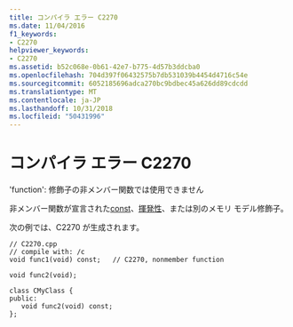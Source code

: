 ```yaml
---
title: コンパイラ エラー C2270
ms.date: 11/04/2016
f1_keywords:
- C2270
helpviewer_keywords:
- C2270
ms.assetid: b52c068e-0b61-42e7-b775-4d57b3ddcba0
ms.openlocfilehash: 704d397f06432575b7db531039b4454d4716c54e
ms.sourcegitcommit: 6052185696adca270bc9bdbec45a626dd89cdcdd
ms.translationtype: MT
ms.contentlocale: ja-JP
ms.lasthandoff: 10/31/2018
ms.locfileid: "50431996"
---
```

# <a name="compiler-error-c2270"></a>コンパイラ エラー C2270

'function': 修飾子の非メンバー関数では使用できません

非メンバー関数が宣言された[const](../../cpp/const-cpp.md)、[揮発性](../../cpp/volatile-cpp.md)、または別のメモリ モデル修飾子。

次の例では、C2270 が生成されます。

```
// C2270.cpp
// compile with: /c
void func1(void) const;   // C2270, nonmember function

void func2(void);

class CMyClass {
public:
   void func2(void) const;
};
```